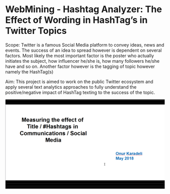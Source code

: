 # WebMining - Hashtag Analyzer: The Effect of Wording in HashTag’s in Twitter Topics #

Scope: Twitter is a famous Social Media platform to convey ideas, news and events. The success of an idea to spread however is dependent on several factors. Most likely the most important factor is the poster who actually initiates the subject, how influencer he/she is, how many followers he/she have and so on. Another factor however is the tagging of topic however namely the HashTag(s)

Aim: This project is aimed to work on the public Twitter ecosystem and apply several text analytics approaches to fully understand the positive/negative impact of HashTag texting to the success of the topic.

![alt text](docs/slideshow1.png)
 














